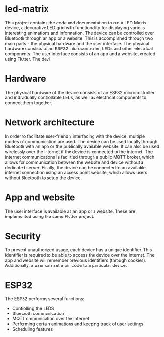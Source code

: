 # led-matrix
This project contains the code and documentation to run a LED Matrix device, a decorative LED grid with functionality for displaying various interesting animations and information. The device can be controlled over Bluetooth through an app or a website. This is accomplished through two main parts - the physical hardware and the user interface. The physical hardware consists of an ESP32 microcontroller, LEDs and other electrical components. The user interface consists of an app and a website, created using Flutter. The devi

# Hardware
The physical hardware of the device consists of an ESP32 microcontroller and individually controllable LEDs, as well as
electrical components to connect them together.

# Network architecture
In order to facilitate user-friendly interfacing with the device, multiple modes of communication are used. 
The device can be used locally through Bluetooth with an app or the publically available website. It can
also be used wirelessly over the internet if the device is connected to the internet. The internet communications
is facilitied through a public MQTT broker, which allows for communication between the website and device without
a dedicated server. Finally, the device can be connected to an available internet connection using an access point website, which allows users without Bluetooth to setup the device.

# App and website
The user interface is available as an app or a website. These are implemented using the same Flutter project.

# Security
To prevent unauthorized usage, each device has a unique identifier. This 
identifier is required to be able to access the device over the internet. 
The app and website will remember previous identifiers (through cookies).
Additionally, a user can set a pin code to a particular device.

# ESP32
The ESP32 performs several functions:
* Controlling the LEDS
* Bluetooth communication
* MQTT cmmunication over the internet
* Performing certain animations and keeping track of user settings
* Scheduling features
